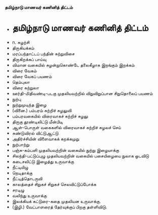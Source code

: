 **தமிழ்நாடு மாணவர் கணினித் திட்டம்**
- # தமிழ்நாடு மாணவர் கணினித் திட்டம்
- n. சுழற்சி
- திருகியக்கம்
- மரப்பந்தாட்டப் பந்தின் சுற்றுவிசை
- திருகிறக்கப் பாய்வு
- விமான வகையில் சுழன்றுகொண்டே தலைகீழாக இறங்கும் இறக்கம்
- விரை வேகம்
- விரை வேகப் பயணம்
- தெம்புலா
- விரை சுற்றுலா
- ஊர்தி-மிதிவண்டி-படகு முதலியவற்றில் விறுவிறுப்பான சிறுதொலைப் பயணம்
- நுற்பு
- நுற்றுமுடிந்த இழை
- (வினை.) பம்பரம் சுற்றிச் சுழலுவி
- பம்பரவகையில் விரைவாகச் சுற்றிச் சுழலு
- திருகு தூண்டிலிட்டு மீன்பிடி
- ஆள்-பொருள் வகைகளில் விரைவாகச் சுற்றிச் சுழலச் செய்
- சுண்டுவிரல் விட்டுஆட்டு
- அதிர்ச்சியின் விளைவாகக் கறக்கமுறு
- நுற்பாற்று
- பஞ்சு-கம்பளி முதலியவற்றின் வகையில் நுற்று இழையாக்கு
- சிலந்தி-பட்டுப்புழு முதலியவற்றின் வகையில் பசையிழையை நுலாக ஒடவிடு
- கடைசலிட்டு இழைத்து உருவாக்கு
- நீட்டியிழு
- நெடிதாக்கு
- நீட்டித்தொடருவி
- காலத்தைச் சிறுகச் சிறுகச் செலவிட்டுப்போக்க
- சரடிழு
- வலிந்து உருவாக்கு
- இலக்கியக் கட்டுரை-கதை முதலியன உருவாக்கு.
- (இழி.) வேட்பாளரைத் தேர்வுக்குப் பிறகு தள்ளிவிடு.

